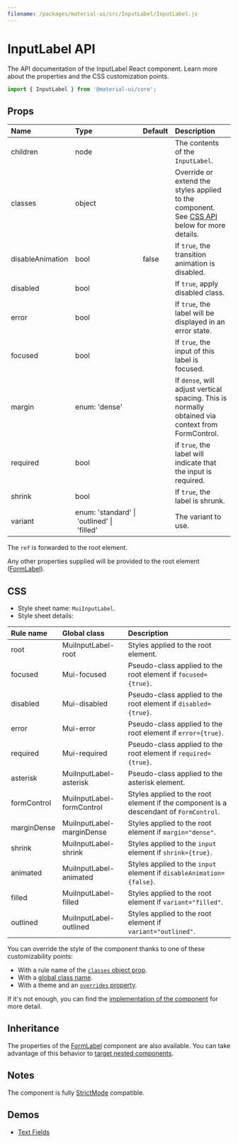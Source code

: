 ```yaml
---
filename: /packages/material-ui/src/InputLabel/InputLabel.js
---
```


<!--- This documentation is automatically generated, do not try to edit it. -->

# InputLabel API

<p class="description">The API documentation of the InputLabel React component. Learn more about the properties and the CSS customization points.</p>

```js
import { InputLabel } from '@material-ui/core';
```



## Props

| Name | Type | Default | Description |
|:-----|:-----|:--------|:------------|
| <span class="prop-name">children</span> | <span class="prop-type">node</span> |  | The contents of the `InputLabel`. |
| <span class="prop-name">classes</span> | <span class="prop-type">object</span> |  | Override or extend the styles applied to the component. See [CSS API](#css) below for more details. |
| <span class="prop-name">disableAnimation</span> | <span class="prop-type">bool</span> | <span class="prop-default">false</span> | If `true`, the transition animation is disabled. |
| <span class="prop-name">disabled</span> | <span class="prop-type">bool</span> |  | If `true`, apply disabled class. |
| <span class="prop-name">error</span> | <span class="prop-type">bool</span> |  | If `true`, the label will be displayed in an error state. |
| <span class="prop-name">focused</span> | <span class="prop-type">bool</span> |  | If `true`, the input of this label is focused. |
| <span class="prop-name">margin</span> | <span class="prop-type">enum:&nbsp;'dense'<br></span> |  | If `dense`, will adjust vertical spacing. This is normally obtained via context from FormControl. |
| <span class="prop-name">required</span> | <span class="prop-type">bool</span> |  | if `true`, the label will indicate that the input is required. |
| <span class="prop-name">shrink</span> | <span class="prop-type">bool</span> |  | If `true`, the label is shrunk. |
| <span class="prop-name">variant</span> | <span class="prop-type">enum:&nbsp;'standard'&nbsp;&#124;<br>&nbsp;'outlined'&nbsp;&#124;<br>&nbsp;'filled'<br></span> |  | The variant to use. |

The `ref` is forwarded to the root element.

Any other properties supplied will be provided to the root element ([FormLabel](/api/form-label/)).

## CSS

- Style sheet name: `MuiInputLabel`.
- Style sheet details:

| Rule name | Global class | Description |
|:-----|:-------------|:------------|
| <span class="prop-name">root</span> | <span class="prop-name">MuiInputLabel-root</span> | Styles applied to the root element.
| <span class="prop-name">focused</span> | <span class="prop-name">Mui-focused</span> | Pseudo-class applied to the root element if `focused={true}`.
| <span class="prop-name">disabled</span> | <span class="prop-name">Mui-disabled</span> | Pseudo-class applied to the root element if `disabled={true}`.
| <span class="prop-name">error</span> | <span class="prop-name">Mui-error</span> | Pseudo-class applied to the root element if `error={true}`.
| <span class="prop-name">required</span> | <span class="prop-name">Mui-required</span> | Pseudo-class applied to the root element if `required={true}`.
| <span class="prop-name">asterisk</span> | <span class="prop-name">MuiInputLabel-asterisk</span> | Pseudo-class applied to the asterisk element.
| <span class="prop-name">formControl</span> | <span class="prop-name">MuiInputLabel-formControl</span> | Styles applied to the root element if the component is a descendant of `FormControl`.
| <span class="prop-name">marginDense</span> | <span class="prop-name">MuiInputLabel-marginDense</span> | Styles applied to the root element if `margin="dense"`.
| <span class="prop-name">shrink</span> | <span class="prop-name">MuiInputLabel-shrink</span> | Styles applied to the `input` element if `shrink={true}`.
| <span class="prop-name">animated</span> | <span class="prop-name">MuiInputLabel-animated</span> | Styles applied to the `input` element if `disableAnimation={false}`.
| <span class="prop-name">filled</span> | <span class="prop-name">MuiInputLabel-filled</span> | Styles applied to the root element if `variant="filled"`.
| <span class="prop-name">outlined</span> | <span class="prop-name">MuiInputLabel-outlined</span> | Styles applied to the root element if `variant="outlined"`.

You can override the style of the component thanks to one of these customizability points:

- With a rule name of the [`classes` object prop](/customization/components/#overriding-styles-with-classes).
- With a [global class name](/customization/components/#overriding-styles-with-global-class-names).
- With a theme and an [`overrides` property](/customization/globals/#css).

If it's not enough, you can find the [implementation of the component](https://github.com/mui-org/material-ui/blob/master/packages/material-ui/src/InputLabel/InputLabel.js) for more detail.

## Inheritance

The properties of the [FormLabel](/api/form-label/) component are also available.
You can take advantage of this behavior to [target nested components](/guides/api/#spread).

## Notes

The component is fully [StrictMode](https://reactjs.org/docs/strict-mode.html) compatible.

## Demos

- [Text Fields](/components/text-fields/)

